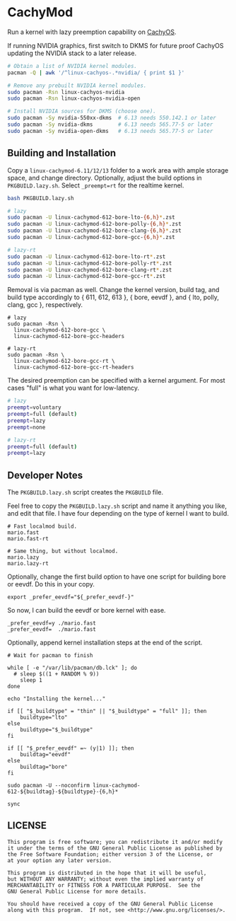 # CachyMod

Run a kernel with lazy preemption capability on [CachyOS](https://cachyos.org/).

If running NVIDIA graphics, first switch to DKMS for future proof CachyOS
updating the NVIDIA stack to a later release.

```bash
# Obtain a list of NVIDIA kernel modules.
pacman -Q | awk '/^linux-cachyos-.*nvidia/ { print $1 }'

# Remove any prebuilt NVIDIA kernel modules.
sudo pacman -Rsn linux-cachyos-nvidia
sudo pacman -Rsn linux-cachyos-nvidia-open

# Install NVIDIA sources for DKMS (choose one).
sudo pacman -Sy nvidia-550xx-dkms  # 6.13 needs 550.142.1 or later
sudo pacman -Sy nvidia-dkms        # 6.13 needs 565.77-5 or later
sudo pacman -Sy nvidia-open-dkms   # 6.13 needs 565.77-5 or later
```

## Building and Installation

Copy a `linux-cachymod-6.11/12/13` folder to a work area with ample storage space,
and change directory. Optionally, adjust the build options in `PKGBUILD.lazy.sh`.
Select `_preempt=rt` for the realtime kernel.

```bash
bash PKGBUILD.lazy.sh

# lazy
sudo pacman -U linux-cachymod-612-bore-lto-{6,h}*.zst
sudo pacman -U linux-cachymod-612-bore-polly-{6,h}*.zst
sudo pacman -U linux-cachymod-612-bore-clang-{6,h}*.zst
sudo pacman -U linux-cachymod-612-bore-gcc-{6,h}*.zst

# lazy-rt
sudo pacman -U linux-cachymod-612-bore-lto-rt*.zst
sudo pacman -U linux-cachymod-612-bore-polly-rt*.zst
sudo pacman -U linux-cachymod-612-bore-clang-rt*.zst
sudo pacman -U linux-cachymod-612-bore-gcc-rt*.zst
```

Removal is via pacman as well. Change the kernel version, build tag,
and build type accordingly to { 611, 612, 613 }, { bore, eevdf }, and
{ lto, polly, clang, gcc }, respectively.

```text
# lazy
sudo pacman -Rsn \
  linux-cachymod-612-bore-gcc \
  linux-cachymod-612-bore-gcc-headers

# lazy-rt
sudo pacman -Rsn \
  linux-cachymod-612-bore-gcc-rt \
  linux-cachymod-612-bore-gcc-rt-headers
```

The desired preemption can be specified with a kernel argument.
For most cases "full" is what you want for low-latency.

```bash
# lazy
preempt=voluntary
preempt=full (default)
preempt=lazy
preempt=none

# lazy-rt
preempt=full (default)
preempt=lazy
```

## Developer Notes

The `PKGBUILD.lazy.sh` script creates the `PKGBUILD` file.

Feel free to copy the `PKGBUILD.lazy.sh` script and name it
anything you like, and edit that file. I have four depending
on the type of kernel I want to build.

```text
# Fast localmod build.
mario.fast
mario.fast-rt

# Same thing, but without localmod.
mario.lazy
mario.lazy-rt
```

Optionally, change the first build option to have one script
for building bore or eevdf. Do this in your copy.

```text
export _prefer_eevdf="${_prefer_eevdf-}"
```

So now, I can build the eevdf or bore kernel with ease.

```text
_prefer_eevdf=y ./mario.fast
_prefer_eevdf=  ./mario.fast
```

Optionally, append kernel installation steps at the end of the script.

```text
# Wait for pacman to finish

while [ -e "/var/lib/pacman/db.lck" ]; do
  # sleep $((1 + RANDOM % 9))
    sleep 1
done

echo "Installing the kernel..."

if [[ "$_buildtype" = "thin" || "$_buildtype" = "full" ]]; then
    buildtype="lto"
else
    buildtype="$_buildtype"
fi

if [[ "$_prefer_eevdf" =~ (y|1) ]]; then
    buildtag="eevdf"
else
    buildtag="bore"
fi

sudo pacman -U --noconfirm linux-cachymod-612-${buildtag}-${buildtype}-{6,h}*

sync
```

## LICENSE

```text
This program is free software; you can redistribute it and/or modify
it under the terms of the GNU General Public License as published by
the Free Software Foundation; either version 3 of the License, or
at your option any later version.

This program is distributed in the hope that it will be useful,
but WITHOUT ANY WARRANTY; without even the implied warranty of
MERCHANTABILITY or FITNESS FOR A PARTICULAR PURPOSE.  See the
GNU General Public License for more details.

You should have received a copy of the GNU General Public License
along with this program.  If not, see <http://www.gnu.org/licenses/>.
```

